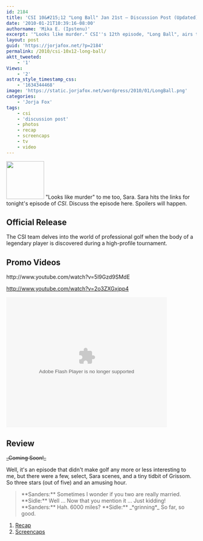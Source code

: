 ```yaml
---
id: 2184
title: 'CSI 10&#215;12 "Long Ball" Jan 21st — Discussion Post (Updated)'
date: '2010-01-21T10:39:16-08:00'
authorname: 'Mika E. (Ipstenu)'
excerpt: '"Looks like murder." CSI''s 12th episode, "Long Ball", airs tonight. This post will be updated after the episode airs with a review and screenshot links. (Updated)'
layout: post
guid: 'https://jorjafox.net/?p=2184'
permalink: /2010/csi-10x12-long-ball/
aktt_tweeted:
    - '1'
Views:
    - '2'
astra_style_timestamp_css:
    - '1634344468'
image: 'https://static.jorjafox.net/wordpress/2010/01/LongBall.png'
categories:
    - 'Jorja Fox'
tags:
    - csi
    - 'discussion post'
    - photos
    - recap
    - screencaps
    - tv
    - video
---
```


<img src="//static.jorjafox.net/wordpress/2010/01/LongBall-100x100.png" alt="" title="LongBall" width="100" height="100" class="alignleft size-thumbnail wp-image-2183" /> "Looks like murder" to me too, Sara.  Sara hits the links for tonight's episode of _CSI_.  Discuss the episode here. Spoilers will happen.

<h2>Official Release</h2>
The CSI team delves into the world of professional golf when the body of a legendary player is discovered during a high-profile tournament.

<h2>Promo Videos</h2>
http://www.youtube.com/watch?v=5l9Gzd9SMdE

http://www.youtube.com/watch?v=2o3ZXGxjpp4

<object width="425" height="344"><param name="movie" value="http://www.twitvid.com/player/CBB30"></param><param name="allowscriptaccess" value="always"></param><param name="allowFullScreen" value="true"></param><embed type="application/x-shockwave-flash" src="http://www.twitvid.com/player/CBB30" quality="high" allowscriptaccess="always" allowNetworking="all" allowfullscreen="true" wmode="transparent" height="344" width="425"></embed></object>

<h2>Review</h2>
<del datetime="2010-01-22T02:36:46+00:00">_Coming Soon!_</del>

Well, it's an episode that didn't make golf any more or less interesting to me, but there were a few, select, Sara scenes, and a tiny tidbit of Grissom.  So three stars (out of five) and an amusing hour.

<blockquote>**Sanders:** Sometimes I wonder if you two are really married.
**Sidle:** Well ... Now that you mention it ... Just kidding!
**Sanders:** Hah. 6000 miles?
**Sidle:** _*grinning*_ So far, so good.
</blockquote>

<ol>
	<li><a href="https://jorjafox.net/wiki/Long_Ball">Recap</a></li>
	<li><a href="https://jorjafox.net/gallery/tv/csi/season10/longball">Screencaps</a></li></ol>
